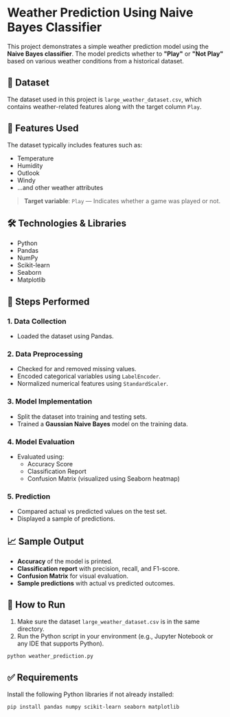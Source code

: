 
# Weather Prediction Using Naive Bayes Classifier

This project demonstrates a simple weather prediction model using the **Naive Bayes classifier**. The model predicts whether to **"Play"** or **"Not Play"** based on various weather conditions from a historical dataset.

## 📁 Dataset

The dataset used in this project is `large_weather_dataset.csv`, which contains weather-related features along with the target column `Play`.

## 📌 Features Used

The dataset typically includes features such as:

- Temperature  
- Humidity  
- Outlook  
- Windy  
- ...and other weather attributes

> **Target variable**: `Play` — Indicates whether a game was played or not.

## 🛠️ Technologies & Libraries

- Python
- Pandas
- NumPy
- Scikit-learn
- Seaborn
- Matplotlib

## 🚀 Steps Performed

### 1. Data Collection
- Loaded the dataset using Pandas.

### 2. Data Preprocessing
- Checked for and removed missing values.
- Encoded categorical variables using `LabelEncoder`.
- Normalized numerical features using `StandardScaler`.

### 3. Model Implementation
- Split the dataset into training and testing sets.
- Trained a **Gaussian Naive Bayes** model on the training data.

### 4. Model Evaluation
- Evaluated using:
  - Accuracy Score
  - Classification Report
  - Confusion Matrix (visualized using Seaborn heatmap)

### 5. Prediction
- Compared actual vs predicted values on the test set.
- Displayed a sample of predictions.

## 📈 Sample Output

- **Accuracy** of the model is printed.
- **Classification report** with precision, recall, and F1-score.
- **Confusion Matrix** for visual evaluation.
- **Sample predictions** with actual vs predicted outcomes.

## 🧪 How to Run

1. Make sure the dataset `large_weather_dataset.csv` is in the same directory.
2. Run the Python script in your environment (e.g., Jupyter Notebook or any IDE that supports Python).

```bash
python weather_prediction.py
```

## ✅ Requirements

Install the following Python libraries if not already installed:

```bash
pip install pandas numpy scikit-learn seaborn matplotlib
```


